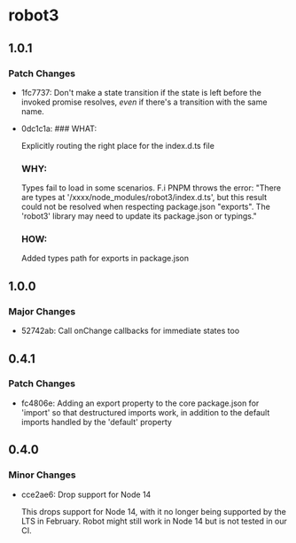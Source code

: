 # robot3

## 1.0.1

### Patch Changes

- 1fc7737: Don't make a state transition if the state is left before the invoked promise resolves, _even_ if there's a transition with the same name.
- 0dc1c1a: ### WHAT:

  Explicitly routing the right place for the index.d.ts file

  ### WHY:

  Types fail to load in some scenarios. F.i PNPM throws the error: "There are types at '/xxxx/node_modules/robot3/index.d.ts', but this result could not be resolved when respecting package.json "exports". The 'robot3' library may need to update its package.json or typings."

  ### HOW:

  Added types path for exports in package.json

## 1.0.0

### Major Changes

- 52742ab: Call onChange callbacks for immediate states too

## 0.4.1

### Patch Changes

- fc4806e: Adding an export property to the core package.json for 'import' so that destructured imports work, in addition to the default imports handled by the 'default' property

## 0.4.0

### Minor Changes

- cce2ae6: Drop support for Node 14

  This drops support for Node 14, with it no longer being supported by the LTS in February. Robot might still work in Node 14 but is not tested in our CI.
